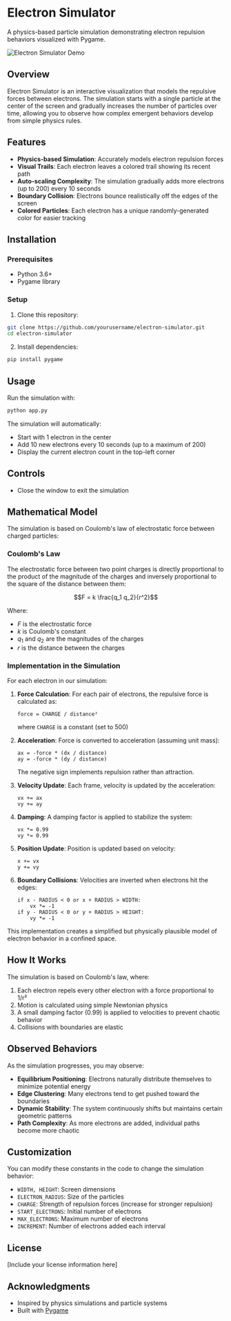 # Electron Simulator

A physics-based particle simulation demonstrating electron repulsion behaviors visualized with Pygame.

![Electron Simulator Demo](sim.gif)

## Overview

Electron Simulator is an interactive visualization that models the repulsive forces between electrons. The simulation starts with a single particle at the center of the screen and gradually increases the number of particles over time, allowing you to observe how complex emergent behaviors develop from simple physics rules.

## Features

- **Physics-based Simulation**: Accurately models electron repulsion forces
- **Visual Trails**: Each electron leaves a colored trail showing its recent path
- **Auto-scaling Complexity**: The simulation gradually adds more electrons (up to 200) every 10 seconds
- **Boundary Collision**: Electrons bounce realistically off the edges of the screen
- **Colored Particles**: Each electron has a unique randomly-generated color for easier tracking

## Installation

### Prerequisites
- Python 3.6+
- Pygame library

### Setup
1. Clone this repository:
```bash
git clone https://github.com/yourusername/electron-simulator.git
cd electron-simulator
```

2. Install dependencies:
```bash
pip install pygame
```

## Usage

Run the simulation with:
```bash
python app.py
```

The simulation will automatically:
- Start with 1 electron in the center
- Add 10 new electrons every 10 seconds (up to a maximum of 200)
- Display the current electron count in the top-left corner

## Controls

- Close the window to exit the simulation

## Mathematical Model

The simulation is based on Coulomb's law of electrostatic force between charged particles:

### Coulomb's Law

The electrostatic force between two point charges is directly proportional to the product of the magnitude of the charges and inversely proportional to the square of the distance between them:

$$F = k \frac{q_1 q_2}{r^2}$$

Where:
- $F$ is the electrostatic force
- $k$ is Coulomb's constant
- $q_1$ and $q_2$ are the magnitudes of the charges
- $r$ is the distance between the charges

### Implementation in the Simulation

For each electron in our simulation:

1. **Force Calculation**: For each pair of electrons, the repulsive force is calculated as:
   ```
   force = CHARGE / distance² 
   ```
   where `CHARGE` is a constant (set to 500)

2. **Acceleration**: Force is converted to acceleration (assuming unit mass):
   ```
   ax = -force * (dx / distance)
   ay = -force * (dy / distance)
   ```
   The negative sign implements repulsion rather than attraction.

3. **Velocity Update**: Each frame, velocity is updated by the acceleration:
   ```
   vx += ax
   vy += ay
   ```

4. **Damping**: A damping factor is applied to stabilize the system:
   ```
   vx *= 0.99
   vy *= 0.99
   ```

5. **Position Update**: Position is updated based on velocity:
   ```
   x += vx
   y += vy
   ```

6. **Boundary Collisions**: Velocities are inverted when electrons hit the edges:
   ```
   if x - RADIUS < 0 or x + RADIUS > WIDTH:
       vx *= -1
   if y - RADIUS < 0 or y + RADIUS > HEIGHT:
       vy *= -1
   ```

This implementation creates a simplified but physically plausible model of electron behavior in a confined space.

## How It Works

The simulation is based on Coulomb's law, where:
1. Each electron repels every other electron with a force proportional to 1/r²
2. Motion is calculated using simple Newtonian physics
3. A small damping factor (0.99) is applied to velocities to prevent chaotic behavior
4. Collisions with boundaries are elastic

## Observed Behaviors

As the simulation progresses, you may observe:

- **Equilibrium Positioning**: Electrons naturally distribute themselves to minimize potential energy
- **Edge Clustering**: Many electrons tend to get pushed toward the boundaries
- **Dynamic Stability**: The system continuously shifts but maintains certain geometric patterns
- **Path Complexity**: As more electrons are added, individual paths become more chaotic

## Customization

You can modify these constants in the code to change the simulation behavior:
- `WIDTH, HEIGHT`: Screen dimensions
- `ELECTRON_RADIUS`: Size of the particles
- `CHARGE`: Strength of repulsion forces (increase for stronger repulsion)
- `START_ELECTRONS`: Initial number of electrons
- `MAX_ELECTRONS`: Maximum number of electrons
- `INCREMENT`: Number of electrons added each interval

## License

[Include your license information here]

## Acknowledgments

- Inspired by physics simulations and particle systems
- Built with [Pygame](https://www.pygame.org/)
